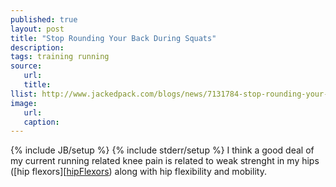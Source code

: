```yaml
---
published: true
layout: post
title: "Stop Rounding Your Back During Squats"
description:
tags: training running
source:
   url:
   title:
llist: http://www.jackedpack.com/blogs/news/7131784-stop-rounding-your-back-during-squats
image:
   url:
   caption:
---
```

{% include JB/setup %}
{% include stderr/setup %}
I think a good deal of my current running related knee pain is related to weak strenght in my hips ([hip flexors][[hipFlexors]) along with hip flexibility and mobility.


[hipFlexors]: http://en.wikipedia.org/wiki/Hip_flexors